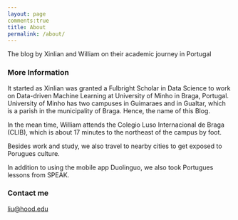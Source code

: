 ```yaml
---
layout: page
comments:true
title: About
permalink: /about/
---
```


The blog by Xinlian and William on their academic journey in Portugal

### More Information

It started as Xinlian was granted a Fulbright Scholar in Data Science to work on Data-driven Machine Learning at University of Minho in Braga, Portugal. University of Minho has two campuses in Guimaraes and in Gualtar, which is a parish in the municipality of Braga.  Hence, the name of this Blog.

In the mean time, William attends the Colegio Luso Internacional de Braga (CLIB), which is about 17 minutes to the northeast of the campus by foot.  

Besides work and study, we also travel to nearby cities to get exposed to Porugues culture.  

In addition to using the mobile app Duolinguo, we also took Portugues lessons from SPEAK.

### Contact me

[liu@hood.edu](mailto:liu@hood.edu)
